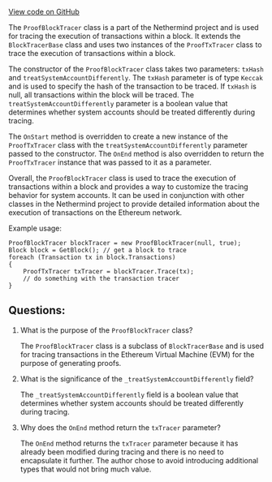 [View code on GitHub](https://github.com/nethermindeth/nethermind/Nethermind.Evm/Tracing/Proofs/ProofBlockTracer.cs)

The `ProofBlockTracer` class is a part of the Nethermind project and is used for tracing the execution of transactions within a block. It extends the `BlockTracerBase` class and uses two instances of the `ProofTxTracer` class to trace the execution of transactions within a block. 

The constructor of the `ProofBlockTracer` class takes two parameters: `txHash` and `treatSystemAccountDifferently`. The `txHash` parameter is of type `Keccak` and is used to specify the hash of the transaction to be traced. If `txHash` is null, all transactions within the block will be traced. The `treatSystemAccountDifferently` parameter is a boolean value that determines whether system accounts should be treated differently during tracing.

The `OnStart` method is overridden to create a new instance of the `ProofTxTracer` class with the `treatSystemAccountDifferently` parameter passed to the constructor. The `OnEnd` method is also overridden to return the `ProofTxTracer` instance that was passed to it as a parameter.

Overall, the `ProofBlockTracer` class is used to trace the execution of transactions within a block and provides a way to customize the tracing behavior for system accounts. It can be used in conjunction with other classes in the Nethermind project to provide detailed information about the execution of transactions on the Ethereum network. 

Example usage:

```
ProofBlockTracer blockTracer = new ProofBlockTracer(null, true);
Block block = GetBlock(); // get a block to trace
foreach (Transaction tx in block.Transactions)
{
    ProofTxTracer txTracer = blockTracer.Trace(tx);
    // do something with the transaction tracer
}
```
## Questions: 
 1. What is the purpose of the `ProofBlockTracer` class?
    
    The `ProofBlockTracer` class is a subclass of `BlockTracerBase` and is used for tracing transactions in the Ethereum Virtual Machine (EVM) for the purpose of generating proofs.

2. What is the significance of the `_treatSystemAccountDifferently` field?
    
    The `_treatSystemAccountDifferently` field is a boolean value that determines whether system accounts should be treated differently during tracing. 

3. Why does the `OnEnd` method return the `txTracer` parameter?
    
    The `OnEnd` method returns the `txTracer` parameter because it has already been modified during tracing and there is no need to encapsulate it further. The author chose to avoid introducing additional types that would not bring much value.